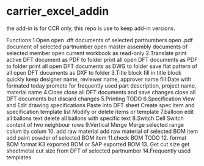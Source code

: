 # carrier_excel_addin
the add-in is for CCR only, this repo is use to keep add-in versions.

Functions
1.Open 
  open .dft documents of selected partnumbers
  open .pdf document of selected partnumber
  open master assembly documents of selected member
  open current workbook as read-only
2.Translate
  print active DFT document as PDF to folder
  print all open DFT documents as PDF to folder
  print all open DFT documents as DWG to folder
  save flat pattern of all open DFT documents as DXF to folder
3.Title block
  fill in title block quickly
  keep designer name, reviewer name, approver name
  fill Date with formated today
  promote for frequently used part description, project name, material name
4.Close
  close all DFT documents and save changes
  close all DFT documents but discard changes
5.Printing
  TODO
6.Specification
  View and Edit drawing specifications
  Paste into DFT sheet
  Create spec item and specification template list
  Modify or delete items or template
7.balloon
  edit all ballons text
  delete all ballons with specific text
8.Switch Cell
  Switch content of two neighbour rows
9.Vertical Merge
  Merge selected range colum by colum
10. add raw material
  add raw material of selected BOM item
  add paint powder of selected BOM item
11.check BOM 
  TODO
12. format BOM
  format K3 exported BOM or SAP exported BOM
13. Get cut size
  get sheetmetal cut size from DFT of selected partnumber 
14.Frequently used templates


  

